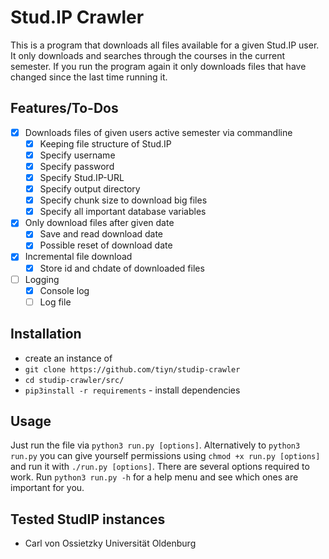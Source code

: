 # Stud.IP Crawler

This is a program that downloads all files available for a given Stud.IP user.
It only downloads and searches through the courses in the current semester.
If you run the program again it only downloads files that have changed since the last time running it.

## Features/To-Dos

- [x] Downloads files of given users active semester via commandline
    - [x] Keeping file structure of Stud.IP
    - [x] Specify username
    - [x] Specify password
    - [x] Specify Stud.IP-URL
    - [x] Specify output directory
    - [x] Specify chunk size to download big files
    - [x] Specify all important database variables
- [x] Only download files after given date
    - [x] Save and read download date
    - [x] Possible reset of download date
- [x] Incremental file download
    - [x] Store id and chdate of downloaded files
- [ ] Logging
    - [x] Console log
    - [ ] Log file

## Installation

- create an instance of
- `git clone https://github.com/tiyn/studip-crawler`
- `cd studip-crawler/src/`
- `pip3install -r requirements` - install dependencies

## Usage

Just run the file via `python3 run.py [options]`.
Alternatively to `python3 run.py` you can give yourself permissions using `chmod +x run.py [options]` and
run it with `./run.py [options]`.
There are several options required to work.
Run `python3 run.py -h` for a help menu and see which ones are important for you.

## Tested StudIP instances

- Carl von Ossietzky Universität Oldenburg
